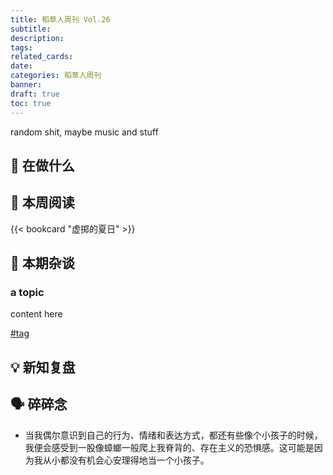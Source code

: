 ```yaml
---
title: 稻草人周刊 Vol.26
subtitle: 
description: 
tags: 
related_cards: 
date: 
categories: 稻草人周刊
banner: 
draft: true
toc: true
---
```


random shit, maybe music and stuff

## 🙋 在做什么



## 📖 本周阅读

{{< bookcard "虚掷的夏日" >}}

## 💬 本期杂谈

### a topic

content here

[#tag](/tags/tag)

## 💡 新知复盘




## 🗣️ 碎碎念

- 当我偶尔意识到自己的行为、情绪和表达方式，都还有些像个小孩子的时候，我便会感受到一股像蟑螂一般爬上我脊背的、存在主义的恐惧感。这可能是因为我从小都没有机会心安理得地当一个小孩子。
